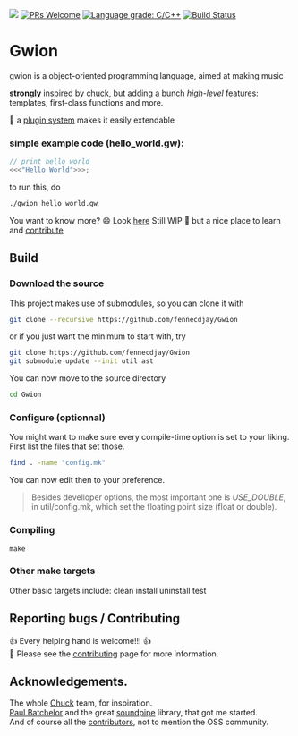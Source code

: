 ![](https://img.shields.io/badge/language-C-green.svg)
[![PRs Welcome](https://img.shields.io/badge/PRs-welcome-brightgreen.svg)](http://makeapullrequest.com)
[![Language grade: C/C++](https://img.shields.io/lgtm/grade/cpp/g/fennecdjay/Gwion.svg?logo=lgtm&logoWidth=18)](https://lgtm.com/projects/g/fennecdjay/Gwion/context:cpp)
[![Build Status](https://travis-ci.org/fennecdjay/Gwion.svg?branch=master)](https://travis-ci.org/fennecdjay/Gwion)
<!--[![Coveralls branch](https://img.shields.io/coveralls/fennecdjay/Gwion/master.svg)](https://coveralls.io/github/fennecdjay/Gwion?branch=master)-->
# Gwion
gwion is a object-oriented programming language, aimed at making music

**strongly** inspired by [chuck](http://chuck.stanford.edu/), but adding a bunch *high-level* features:  
	  templates, first-class functions and more.  

:gift: a [plugin system](https://github.com/fennecdjay/Gwion-plug) makes it easily extendable

### simple example code (hello_world.gw):

```cpp
// print hello world
<<<"Hello World">>>;
```
to run this, do

```sh
./gwion hello_world.gw
```
You want to know more? :smile: Look [here](https://fennecdjay.github.io/gwion/)
Still WIP :construction_worker: but a nice place to learn and [contribute](https://github.com/fennecdjay/gwion/issues)

## Build
### Download the source
This project makes use of submodules, so you can clone it with
``` sh
git clone --recursive https://github.com/fennecdjay/Gwion
```
or if you just want the minimum to start with, try
``` sh
git clone https://github.com/fennecdjay/Gwion
git submodule update --init util ast
```

You can now move to the source directory
``` sh
cd Gwion
```

### Configure (optionnal)
You might want to make sure every compile-time option is set to your liking.
First list the files that set those.
``` sh
find . -name "config.mk"
```
You can now edit then to your preference.

> Besides develloper options, the most important one is *USE_DOUBLE*, in util/config.mk, which set the floating point size (float or double).

### Compiling

```
make
```

### Other make targets
Other basic targets include: clean install uninstall test


## Reporting bugs / Contributing

:+1: Every helping hand is welcome!!! :+1:  
:book: Please see the [contributing](.github/CONTRIBUTING.md) page for more information.

## Acknowledgements.
The whole [Chuck](http://chuck.cs.princeton.edu/) team, for inspiration.  
[Paul Batchelor](https://github.com/PaulBatchelor) and the great [soundpipe](https://github.com/PaulBatchelor/Soundpipe) library, that got me started.  
And of course all the [contributors](https://github.com/fennecdjay/Gwion/graphs/contributors), not to mention the OSS community.
